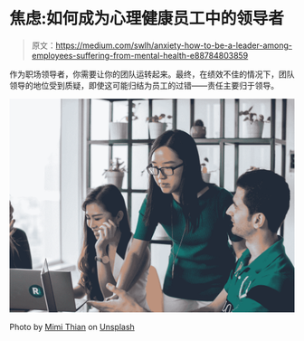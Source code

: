 # 焦虑:如何成为心理健康员工中的领导者

> 原文：<https://medium.com/swlh/anxiety-how-to-be-a-leader-among-employees-suffering-from-mental-health-e88784803859>

作为职场领导者，你需要让你的团队运转起来。最终，在绩效不佳的情况下，团队领导的地位受到质疑，即使这可能归结为员工的过错——责任主要归于领导。

![](img/e4a4068f1fe23c2c276e13cc5d37dcbe.png)

Photo by [Mimi Thian](https://unsplash.com/@mimithian?utm_source=medium&utm_medium=referral) on [Unsplash](https://unsplash.com?utm_source=medium&utm_medium=referral)